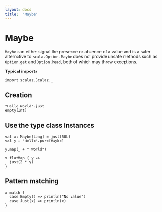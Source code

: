 ```yaml
---
layout: docs
title:  "Maybe"
---
```


# Maybe

`Maybe` can either signal the presence or absence of a value and is a safer alternative to `scala.Option`.
`Maybe` does not provide unsafe methods such as `Option.get` and `Option.head`, both of which may throw exceptions.

**Typical imports**

```tut:silent
import scalaz.Scalaz._
```

## Creation

```tut
"Hello World".just
empty[Int]
```

## Use the type class instances

```tut
val x: Maybe[Long] = just(50L)
val y = "Hello".pure[Maybe]

y.map(_ + " World")

x.flatMap { y =>
  just(2 * y)
}
```

## Pattern matching

```tut
x match {
  case Empty() => println("No value")
  case Just(x) => println(x)
}
```
